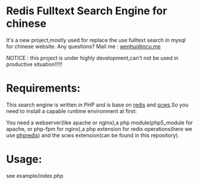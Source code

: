 Redis Fulltext Search Engine for chinese
===========================================

It's a new project,mostly used for replace the use fulltext search in mysql for chinese website.
Any questions? Mail me : wenhui@ncu.me

NOTICE : this project is under highly development,can't not be used in productive situation!!!!!


Requirements:
==============
  This search engine is written in PHP and is base on [redis](http://redis.io "redis home page")
  and [scws](https://github.com/hightman/scws "a simple chinese word spliter").So you need to install 
  a capable runtime environment at first:

  You need a webserver(like apache or nginx),a php module(php5_module for apache,
  or php-fpm for nginx),a php extension for redis operations(here we use [phpredis](https://github.com/owlient/phpredis "phpredis on github")) and the scws extension(can be found in this
  repository).

Usage:
===============
  see example/index.php
